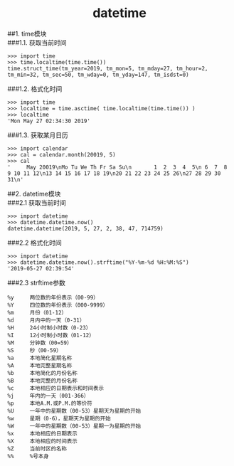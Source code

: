 <center><h1>datetime</h1></center>  

##1. time模块  
###1.1. 获取当前时间
```
>>> import time
>>> time.localtime(time.time())
time.struct_time(tm_year=2019, tm_mon=5, tm_mday=27, tm_hour=2, tm_min=32, tm_sec=50, tm_wday=0, tm_yday=147, tm_isdst=0)

```
###1.2. 格式化时间  
```
>>> import time
>>> localtime = time.asctime( time.localtime(time.time()) )
>>> localtime
'Mon May 27 02:34:30 2019'
```
###1.3. 获取某月日历  
```
>>> import calendar
>>> cal = calendar.month(20019, 5)
>>> cal
'     May 20019\nMo Tu We Th Fr Sa Su\n       1  2  3  4  5\n 6  7  8  9 10 11 12\n13 14 15 16 17 18 19\n20 21 22 23 24 25 26\n27 28 29 30 31\n'
```

##2. datetime模块  
###2.1 获取当前时间  
```
>>> import datetime
>>> datetime.datetime.now()
datetime.datetime(2019, 5, 27, 2, 38, 47, 714759)
```
###2.2 格式化时间  
```
>>> import datetime
>>> datetime.datetime.now().strftime("%Y-%m-%d %H:%M:%S")
'2019-05-27 02:39:54'
```
###2.3 strftime参数  
```
%y     两位数的年份表示（00-99）
%Y     四位数的年份表示（000-9999）
%m     月份（01-12）
%d     月内中的一天（0-31）
%H     24小时制小时数（0-23）
%I     12小时制小时数（01-12）
%M     分钟数（00=59）
%S     秒（00-59）
%a     本地简化星期名称
%A     本地完整星期名称
%b     本地简化的月份名称
%B     本地完整的月份名称
%c     本地相应的日期表示和时间表示
%j     年内的一天（001-366）
%p     本地A.M.或P.M.的等价符
%U     一年中的星期数（00-53）星期天为星期的开始
%w     星期（0-6），星期天为星期的开始
%W     一年中的星期数（00-53）星期一为星期的开始
%x     本地相应的日期表示
%X     本地相应的时间表示
%Z     当前时区的名称
%%     %号本身

```